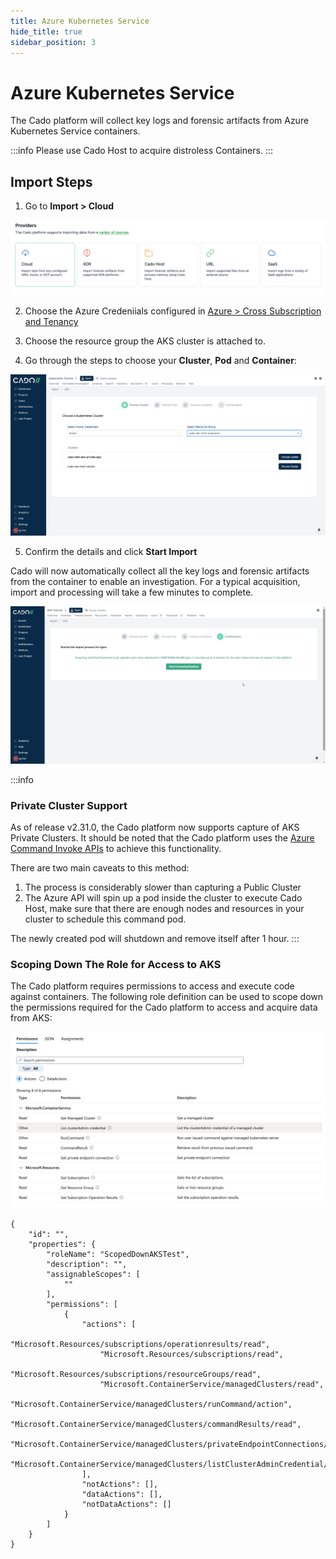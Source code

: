 ```yaml
---
title: Azure Kubernetes Service
hide_title: true
sidebar_position: 3
---
```


# Azure Kubernetes Service

The Cado platform will collect key logs and forensic artifacts from Azure Kubernetes Service containers.

:::info
Please use Cado Host to acquire distroless Containers.
:::

## Import Steps

1) Go to **Import > Cloud**

![Cado Import Screen showing the AKS options](/img/import-cloud-focus.png)

2) Choose the Azure Credeniials configured in [Azure > Cross Subscription and Tenancy](/cado-response/deploy/azure/azure-cross-tenancy-subscriptions)

3) Choose the resource group the AKS cluster is attached to.

4) Go through the steps to choose your **Cluster**, **Pod** and **Container**:

![Cado Import Screen showing the available AKS Clusters](/img/aks.png)

5) Confirm the details and click **Start Import**

Cado will now automatically collect all the key logs and forensic artifacts from the container to enable an investigation.
For a typical acquisition, import and processing will take a few minutes to complete.

![Cado showing the confirmation screen of a successful AKS container capture](/img/eks3.png)

:::info
### Private Cluster Support
As of release v2.31.0, the Cado platform now supports capture of AKS Private Clusters. It should be noted that the Cado platform
uses the [Azure Command Invoke APIs](https://learn.microsoft.com/en-us/azure/aks/command-invoke) to achieve this functionality.

There are two main caveats to this method:
1. The process is considerably slower than capturing a Public Cluster
2. The Azure API will spin up a pod inside the cluster to execute Cado Host, make sure that there are enough nodes and resources in your cluster to schedule this command pod.

The newly created pod will shutdown and remove itself after 1 hour.
:::

### Scoping Down The Role for Access to AKS
The Cado platform requires permissions to access and execute code against containers. The following role definition can be used to scope down the permissions required for the Cado platform to access and acquire data from AKS:

![Scoped down AKS role](/img/aks_role.png)

```
{
    "id": "",
    "properties": {
        "roleName": "ScopedDownAKSTest",
        "description": "",
        "assignableScopes": [
            ""
        ],
        "permissions": [
            {
                "actions": [
                    "Microsoft.Resources/subscriptions/operationresults/read",
                    "Microsoft.Resources/subscriptions/read",
                    "Microsoft.Resources/subscriptions/resourceGroups/read",
                    "Microsoft.ContainerService/managedClusters/read",
                    "Microsoft.ContainerService/managedClusters/runCommand/action",
                    "Microsoft.ContainerService/managedClusters/commandResults/read",
                    "Microsoft.ContainerService/managedClusters/privateEndpointConnections/read",
                    "Microsoft.ContainerService/managedClusters/listClusterAdminCredential/action"
                ],
                "notActions": [],
                "dataActions": [],
                "notDataActions": []
            }
        ]
    }
}
```